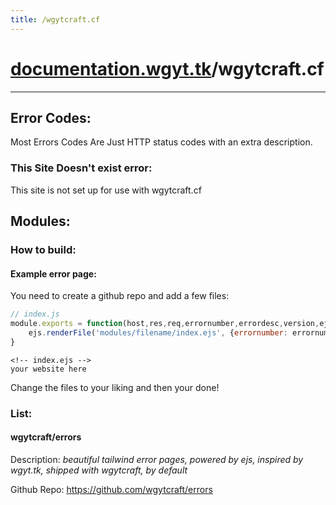 ```yaml
---
title: /wgytcraft.cf
---
```

# [documentation.wgyt.tk](https://documentation.wgyt.tk)/wgytcraft.cf
_________________
## Error Codes:
Most Errors Codes Are Just HTTP status codes with an extra description.
### This Site Doesn't exist error:
This site is not set up for use with wgytcraft.cf
## Modules:
### How to build:
#### Example error page:
You need to create a github repo and add a few files:

```javascript
// index.js
module.exports = function(host,res,req,errornumber,errordesc,version,ejs){
	ejs.renderFile('modules/filename/index.ejs', {errornumber: errornumber,errordesc:errordesc,url:`https://${host}${req.url}`,host:host||wgytcraft,timestamp:0,version:version}, {}, function (err, template) { if (err) { throw err; } else { res.end(template); } }); 
}
```
```ejs 
<!-- index.ejs -->
your website here
```
Change the files to your liking and then your done!
### List:
#### wgytcraft/errors
Description: _beautiful tailwind error pages, powered by ejs, inspired by wgyt.tk, shipped with wgytcraft, by default_

Github Repo: https://github.com/wgytcraft/errors
